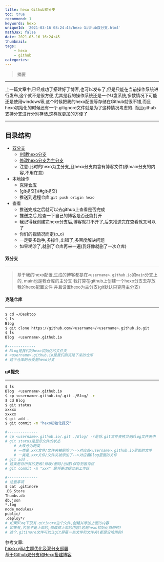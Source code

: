 ```yaml
---
title: hexo Github双分支
toc: true
recommend: 1
keywords: hexo
uniqueId: '2021-03-16 08:24:45/hexo Github双分支.html'
mathJax: false
date: 2021-03-16 16:24:45
thumbnail:
tags:
    - hexo
    - github
categories:
---
```



> 摘要
---
上一篇文章中,已经成功了搭建好了博客,也可以发布了,但是只能在当前操作系统进行发布,这个就不是很方便,尤其是我的操作系统还是一个U盘系统,多数情况下可能还是使用windows等,这个时候把我的hexo配置等存储在Github就很不错,而且hexo初始化的时候还有一个.gitignore文件就是为了这种情况考虑的.
而且github支持分支进行分别存储,这样就更加的方便了

---
## 目录结构
- [双分支](#双分支)
  - [创建hexo分支](https://baijiahao.baidu.com/s?id=1636147020177471064&wfr=spider&for=pc)
  - [修改hexo分支为主分支](https://www.cnblogs.com/dongyaotou/p/14130089.html)
  - 注意:此时的hexo为主分支,且hexo分支内含有博客文件(原main分支的内容,不用在意)
- 本地操作
  - [克隆仓库](#克隆仓库)
  - [git提交])(#git提交)
  - 推送到远程仓库:`git push origin hexo`
- 查看
  - 推送完成之后就可以去github上查看是否完成
  - 推送之后,检查一下自己的博客是否还能打开
  - 我记得我创建完hexo分支后,博客就打不开了,后来推送完在查看就又可以了
  - 你们的视情况而定(p_o)
  - 一定要多动手,多操作,出错了,多百度解决问题
  - 如果糊涂了,就删了仓库再来一遍(我好像就删了一次仓库)

#### 双分支
---
> 基于我的hexo配置,生成的博客都是在`<username>.github.io`的`main`分支上的,
> main也是我仓库的主分支
> 我打算在github上创建一个hexo分支去存放我的hexo配置文件
> 并且设置hexo为主分支(git默认只克隆主分支)


#### 克隆仓库
---
```sh 克隆仓库
$ cd ~/Desktop
$ ls
Blog
$ git clone https://github.com/<username>/<username>.github.io.git
$ ls
Blog  <username>.github.io

#-------------
# Blog是我们的hexo初始化的文件夹
# <username>.github.io是我们刚克隆下来的仓库
# 这个仓库的分支是hexo分支
```

#### git提交
---
```sh git提交
$ ls
Blog  <username>.github.io
$ cp <username>.github.io/.git ./Blog/ -r
$ cd Blog
$ git status
xxxxx
xxxxx
$ git add .
$ git commit -m "hexo初始化提交"

#--------------
# cp <username>.github.io/.git ./Blog/ -r是将.git文件夹拷贝到Blog文件夹中
# git status是显示文件的状态
    # 大致分为两类
    # 一类是,xxx文件/文件夹被删除了-->对应着<username>.github.io里面的文件
    # 一类是,xxx文件/文件夹被添加了-->对应着Blog里面的文件
# git add .
# 这条是将所有的更改(修改/删除/创建)保存到暂存区
# git commit -m "xxx" 是将更改提交到工作区

#--------------
# 注意事项
$ cat .gitinore
.DS_Store
Thumbs.db
db.json
*.log
node_modules/
public/
.deploy*/
# 如果Blog下没有.gitinore这个文件,创建并添加上面的内容
# 如果有,内容不是上面的,修改成上面的内容(这是hexo初始化自带的)
# 这个.gitinore文件可以让git屏蔽一些文件和文件夹(都是没啥用的)
```

参考文章:  
[hexo+yilia主题优化及双分支部署](https://www.cnblogs.com/codecheng99/p/12380700.html)  
[基于Github双分支和Hexo搭建博客](https://www.dazhuanlan.com/2019/12/09/5dedd4fc49fd3/)  